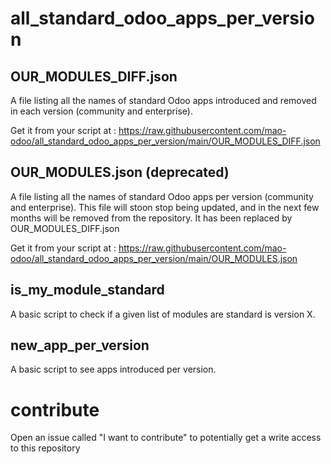# all_standard_odoo_apps_per_version


## OUR_MODULES_DIFF.json
A file listing all the names of standard Odoo apps introduced and removed in each version (community and enterprise).

Get it from your script at : https://raw.githubusercontent.com/mao-odoo/all_standard_odoo_apps_per_version/main/OUR_MODULES_DIFF.json

## OUR_MODULES.json  (deprecated)
A file listing all the names of standard Odoo apps per version (community and enterprise).
This file will stoon stop being updated, and in the next few months will be removed from the repository.
It has been replaced by OUR_MODULES_DIFF.json

Get it from your script at : https://raw.githubusercontent.com/mao-odoo/all_standard_odoo_apps_per_version/main/OUR_MODULES.json

## is_my_module_standard

A basic script to check if a given list of modules are standard is version X.

## new_app_per_version

A basic script to see apps introduced per version.

# contribute

Open an issue called "I want to contribute" to potentially get a write access to this repository
